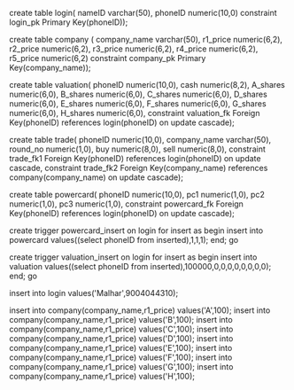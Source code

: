 create table login(
nameID varchar(50),
phoneID numeric(10,0)
constraint login_pk Primary Key(phoneID));


create table company (
company_name varchar(50),
r1_price numeric(6,2),
r2_price numeric(6,2),
r3_price numeric(6,2),
r4_price numeric(6,2),
r5_price numeric(6,2)
constraint company_pk Primary Key(company_name));


create table valuation(
phoneID numeric(10,0),
cash numeric(8,2),
A_shares numeric(6,0),
B_shares numeric(6,0),
C_shares numeric(6,0),
D_shares numeric(6,0),
E_shares numeric(6,0),
F_shares numeric(6,0),
G_shares numeric(6,0),
H_shares numeric(6,0),
constraint valuation_fk Foreign Key(phoneID) references login(phoneID) on update cascade);


create table trade(
phoneID numeric(10,0),
company_name varchar(50),
round_no numeric(1,0),
buy numeric(8,0),
sell numeric(8,0),
constraint trade_fk1 Foreign Key(phoneID) references login(phoneID) on update cascade,
constraint trade_fk2 Foreign Key(company_name) references company(company_name) on update cascade);


create table powercard(
phoneID numeric(10,0),
pc1 numeric(1,0),
pc2 numeric(1,0),
pc3 numeric(1,0),
constraint powercard_fk Foreign Key(phoneID) references login(phoneID) on update cascade);






create trigger powercard_insert on login for insert
as
begin
insert into powercard values((select phoneID from inserted),1,1,1);
end;
go


create trigger valuation_insert on login for insert
as
begin
insert into valuation values((select phoneID from inserted),100000,0,0,0,0,0,0,0,0);
end;
go






insert into login values('Malhar',9004044310);


insert into company(company_name,r1_price) values('A',100);
insert into company(company_name,r1_price) values('B',100);
insert into company(company_name,r1_price) values('C',100);
insert into company(company_name,r1_price) values('D',100);
insert into company(company_name,r1_price) values('E',100);
insert into company(company_name,r1_price) values('F',100);
insert into company(company_name,r1_price) values('G',100);
insert into company(company_name,r1_price) values('H',100);
